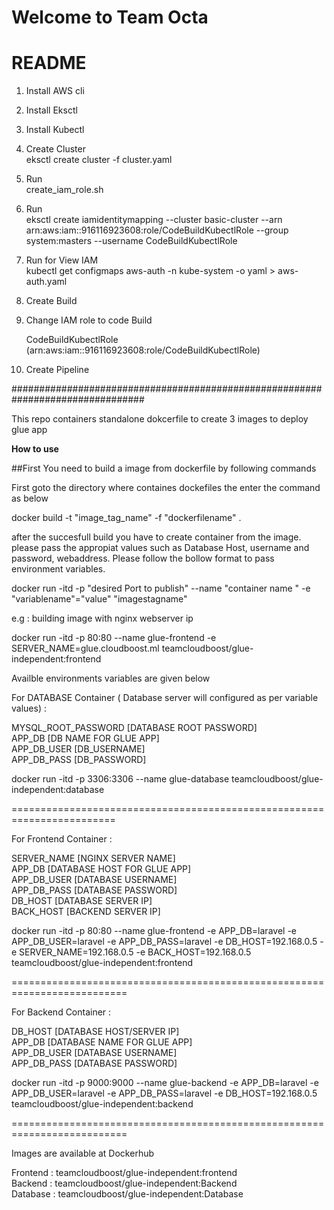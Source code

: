 <h1>Welcome to Team Octa</h1>


# README #

1) Install AWS cli
2) Install Eksctl 
3) Install Kubectl

4) Create Cluster </br>
  eksctl create cluster -f cluster.yaml

5) Run </br>
  create_iam_role.sh
  
6) Run </br>
  eksctl create iamidentitymapping --cluster basic-cluster --arn arn:aws:iam::916116923608:role/CodeBuildKubectlRole --group system:masters --username CodeBuildKubectlRole

7) Run for View  IAM  </br>
  kubectl get configmaps aws-auth -n kube-system -o yaml > aws-auth.yaml
  
8) Create Build 

9) Change IAM role to code Build 

   CodeBuildKubectlRole (arn:aws:iam::916116923608:role/CodeBuildKubectlRole)

10) Create Pipeline

################################################################################

This repo containers standalone dokcerfile to create 3 images to deploy glue app


<strong>How to use</strong>

##First You need to build a image from dockerfile by following commands

First goto the directory where containes dockefiles the enter the command as below

docker build -t "image_tag_name" -f "dockerfilename" . 

after the succesfull build you have to create container from the image.
please pass the appropiat values such as Database Host, username and password, webaddress.
Please follow the bollow format to pass environment variables.

docker run -itd -p "desired Port to publish" --name "container name " -e "variablename"="value" "imagestagname"

e.g : building image with nginx webserver ip

docker run -itd -p 80:80 --name glue-frontend -e SERVER_NAME=glue.cloudboost.ml teamcloudboost/glue-independent:frontend



Availble environments variables are given below

For DATABASE Container ( Database server will configured as per variable values) :

MYSQL_ROOT_PASSWORD [DATABASE ROOT PASSWORD]</br>
APP_DB [DB NAME FOR GLUE APP]</br>
APP_DB_USER [DB_USERNAME]</br>
APP_DB_PASS [DB_PASSWORD]</br>

<p>docker run -itd -p 3306:3306 --name glue-database teamcloudboost/glue-independent:database</p>
========================================================================

For Frontend Container :

SERVER_NAME [NGINX SERVER NAME]</br>
APP_DB [DATABASE HOST FOR GLUE APP]</br>
APP_DB_USER [DATABASE USERNAME]</br>
APP_DB_PASS [DATABASE PASSWORD]</br>
DB_HOST [DATABASE SERVER IP]</br>
BACK_HOST [BACKEND SERVER IP]</br>

<p>docker run -itd -p 80:80 --name glue-frontend -e  APP_DB=laravel -e APP_DB_USER=laravel -e APP_DB_PASS=laravel -e DB_HOST=192.168.0.5  -e SERVER_NAME=192.168.0.5 -e BACK_HOST=192.168.0.5 teamcloudboost/glue-independent:frontend </p>
==========================================================================

For Backend Container :

DB_HOST [DATABASE HOST/SERVER IP]</br>
APP_DB [DATABASE NAME FOR GLUE APP]</br>
APP_DB_USER [DATABASE USERNAME]</br>
APP_DB_PASS [DATABASE PASSWORD]</br>

<p>docker run -itd -p 9000:9000 --name glue-backend -e  APP_DB=laravel -e APP_DB_USER=laravel -e APP_DB_PASS=laravel -e DB_HOST=192.168.0.5  teamcloudboost/glue-independent:backend</p>

==========================================================================

Images are available at Dockerhub

Frontend : teamcloudboost/glue-independent:frontend</br>
Backend  : teamcloudboost/glue-independent:Backend</br>
Database : teamcloudboost/glue-independent:Database</br>








